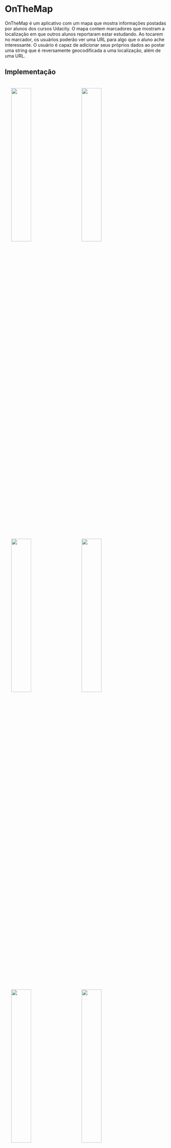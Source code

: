 # OnTheMap

OnTheMap é um aplicativo com um mapa que mostra informações postadas por alunos dos cursos Udacity. O mapa contem marcadores que mostram a localização em que outros alunos reportaram estar estudando. Ao tocarem no marcador, os usuários poderão ver uma URL para algo que o aluno ache interessante. O usuário é capaz de adicionar seus próprios dados ao postar uma string que é reversamente geocodificada a uma localização, além de uma URL.

## Implementação

<img height="35%" width="35%" vspace="20" hspace="20" src="https://user-images.githubusercontent.com/12848020/43370809-42029998-935c-11e8-97ab-81f970bbf6e6.png" />
 <img height="35%" width="35%" vspace="20" hspace="20" src="https://user-images.githubusercontent.com/12848020/43370815-6921dbb0-935c-11e8-9e39-9a47e691abc9.png" />
 <img height="35%" width="35%" vspace="20" hspace="20" src="https://user-images.githubusercontent.com/12848020/43370818-6c949d6e-935c-11e8-94d9-0a8052f36566.png" />
 <img height="35%" width="35%" vspace="20" hspace="20" src="https://user-images.githubusercontent.com/12848020/43370821-7ceeb51e-935c-11e8-83e5-6f89b4915588.png" />
 <img height="35%" width="35%" vspace="20" hspace="20" src="https://user-images.githubusercontent.com/12848020/43370826-9dc6ba20-935c-11e8-811e-16d26ede9d81.png" />
 <img height="35%" width="35%" vspace="20" hspace="20" src="https://user-images.githubusercontent.com/12848020/43370829-a2cc00b6-935c-11e8-9853-1af48d7767d6.png" />

## Arquitetura do Projeto
 - MVC
 - Utiliza Storyboards/Interface Builder para construção das telas

## Requisitos
- Xcode 9.2
- Swift 4.0
